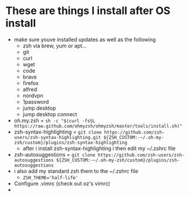# These are things I install after OS install
- make sure youve installed updates as well as the following
  - zsh via brew, yum or apt...
  - git
  - curl
  - wget
  - code
  - brave
  - firefox
  - alfred
  - nordvpn
  - 1password
  - jump desktop
  - jump desktop connect
- oh.my.zsh = `sh -c "$(curl -fsSL https://raw.github.com/ohmyzsh/ohmyzsh/master/tools/install.sh)"`
- zsh-syntax-highlighting = `git clone https://github.com/zsh-users/zsh-syntax-highlighting.git ${ZSH_CUSTOM:-~/.oh-my-zsh/custom}/plugins/zsh-syntax-highlighting`
  - after i install zsh-syntax-highlighting i then edit my ~/.zshrc file
- zsh-autosuggestions = `git clone https://github.com/zsh-users/zsh-autosuggestions ${ZSH_CUSTOM:-~/.oh-my-zsh/custom}/plugins/zsh-autosuggestions`
- i also add my standard zsh them to the ~/.zshrc file
  - `ZSH_THEME='half-life'`
- Configure .vimrc (check out oz's vimrc)
- 